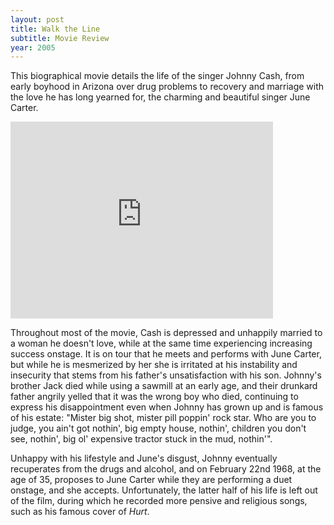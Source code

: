 ```yaml
---
layout: post
title: Walk the Line
subtitle: Movie Review
year: 2005
---
```

This biographical movie details the life of the singer Johnny Cash, from early boyhood in Arizona over drug problems to recovery and marriage with the love he has long yearned for, the charming and beautiful singer June Carter. 

<iframe width="420" height="315" src="http://www.youtube.com/embed/HGhCsznO0S8?rel=0" frameborder="0" allowfullscreen="allowfullscreen"> </iframe>

Throughout most of the movie, Cash is depressed and unhappily married to a woman he doesn't love, while at the same time experiencing increasing success onstage. It is on tour that he meets and performs with June Carter, but while he is mesmerized by her she is irritated at his instability and insecurity that stems from his father's unsatisfaction with his son. Johnny's brother Jack died while using a sawmill at an early age, and their drunkard father angrily yelled that it was the wrong boy who died, continuing to express his disappointment even when Johnny has grown up and is famous of his estate: "Mister big shot, mister pill poppin' rock star. Who are you to judge, you ain't got nothin', big empty house, nothin', children you don't see, nothin', big ol' expensive tractor stuck in the mud, nothin'".

Unhappy with his lifestyle and June's disgust, Johnny eventually recuperates from the drugs and alcohol, and on February 22nd 1968, at the age of 35, proposes to June Carter while they are performing a duet onstage, and she accepts. Unfortunately, the latter half of his life is left out of the film, during which he recorded more pensive and religious songs, such as his famous cover of _Hurt_. 
